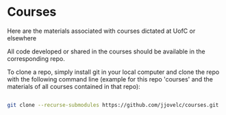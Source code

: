 # Courses
Here are the materials associated with courses dictated at UofC or elsewhere<br>

All code developed or shared in the courses should be available in the corresponding repo.<br>

To clone a repo, simply install git in your local computer and clone the repo with the following command line (example for this repo 'courses' and the materials of all courses contained in that repo):

```bash

git clone --recurse-submodules https://github.com/jjovelc/courses.git

```




